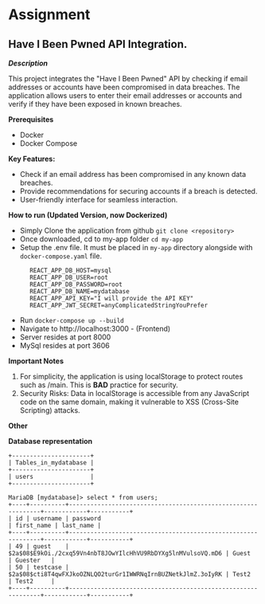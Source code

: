 # Assignment
## Have I Been Pwned API Integration.

***Description***

This project integrates the "Have I Been Pwned" API by checking if email addresses or accounts have been compromised in data breaches. The application allows users to enter their email addresses or accounts and verify if they have been exposed in known breaches. 

**Prerequisites**
* Docker
* Docker Compose

**Key Features:**
* Check if an email address has been compromised in any known data breaches.
* Provide recommendations for securing accounts if a breach is detected.
* User-friendly interface for seamless interaction.

**How to run (Updated Version, now Dockerized)**
* Simply Clone the application from github  ```git clone <repository>```
* Once downloaded, cd to my-app folder ```cd my-app```
* Setup the .env file. It must be placed in ```my-app``` directory alongside with ```docker-compose.yaml``` file.

```
      REACT_APP_DB_HOST=mysql
      REACT_APP_DB_USER=root
      REACT_APP_DB_PASSWORD=root
      REACT_APP_DB_NAME=mydatabase
      REACT_APP_API_KEY="I will provide the API KEY"
      REACT_APP_JWT_SECRET=anyComplicatedStringYouPrefer
```
  
* Run ```docker-compose up --build```
* Navigate to http://localhost:3000 - (Frontend)
* Server resides at port 8000
* MySql resides at port 3606

**Important Notes**
1. For simplicity, the application is using localStorage to protect routes such as /main. This is **BAD** practice for security.
2. Security Risks: Data in localStorage is accessible from any JavaScript code on the same domain, making it vulnerable to XSS (Cross-Site Scripting) attacks.

**Other**

**Database representation**

 ```
 +----------------------+
| Tables_in_mydatabase | 
+----------------------+ 
| users                | 
+----------------------+
```

```
MariaDB [mydatabase]> select * from users;
+----+----------+--------------------------------------------------------------+------------+-----------+
| id | username | password                                                     | first_name | last_name |
+----+----------+--------------------------------------------------------------+------------+-----------+
| 49 | guest    | $2a$08$E9kOi./2cxq59Vn4nbT8JOwYIlcHhVU9RbDYXg5lnMVulsoVQ.mD6 | Guest      | Guester   |
| 50 | testcase | $2a$08$cti8T4qwFXJkoOZNLQO2turGr1IWWRNqIrnBUZNetkJlmZ.3oIyRK | Test2      | Test2     |
+----+----------+--------------------------------------------------------------+------------+-----------+

```



